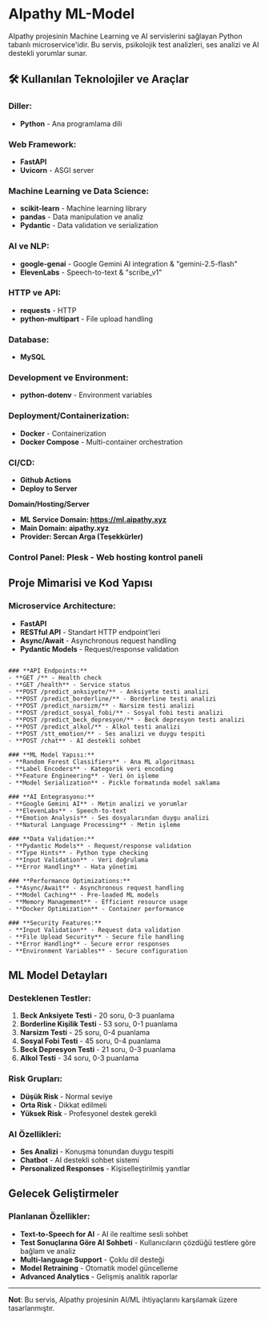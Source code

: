 # AIpathy ML-Model

AIpathy projesinin Machine Learning ve AI servislerini sağlayan Python tabanlı microservice'idir. 
Bu servis, psikolojik test analizleri, ses analizi ve AI destekli yorumlar sunar.

## 🛠️ Kullanılan Teknolojiler ve Araçlar

### **Diller:**
- **Python** - Ana programlama dili

### **Web Framework:**
- **FastAPI**
- **Uvicorn** - ASGI server

### **Machine Learning ve Data Science:**
- **scikit-learn** - Machine learning library
- **pandas** - Data manipulation ve analiz
- **Pydantic** - Data validation ve serialization

### **AI ve NLP:**
- **google-genai** - Google Gemini AI integration & "gemini-2.5-flash"
- **ElevenLabs** - Speech-to-text & "scribe_v1"

### **HTTP ve API:**
- **requests** - HTTP
- **python-multipart** - File upload handling

### **Database:**
- **MySQL**

### **Development ve Environment:**
- **python-dotenv** - Environment variables

### **Deployment/Containerization:**
- **Docker** - Containerization
- **Docker Compose** - Multi-container orchestration

### **CI/CD:**
- **Github Actions**
- **Deploy to Server**

**Domain/Hosting/Server**
- **ML Service Domain: https://ml.aipathy.xyz**
- **Main Domain: aipathy.xyz**
- **Provider: Sercan Arga (Teşekkürler)**

### **Control Panel: Plesk - Web hosting kontrol paneli**


## Proje Mimarisi ve Kod Yapısı

### **Microservice Architecture:**
- **FastAPI**
- **RESTful API** - Standart HTTP endpoint'leri
- **Async/Await** - Asynchronous request handling
- **Pydantic Models** - Request/response validation

```

### **API Endpoints:**
- **GET /** - Health check
- **GET /health** - Service status
- **POST /predict_anksiyete/** - Anksiyete testi analizi
- **POST /predict_borderline/** - Borderline testi analizi
- **POST /predict_narsizm/** - Narsizm testi analizi
- **POST /predict_sosyal_fobi/** - Sosyal fobi testi analizi
- **POST /predict_beck_depresyon/** - Beck depresyon testi analizi
- **POST /predict_alkol/** - Alkol testi analizi
- **POST /stt_emotion/** - Ses analizi ve duygu tespiti
- **POST /chat** - AI destekli sohbet

### **ML Model Yapısı:**
- **Random Forest Classifiers** - Ana ML algoritması
- **Label Encoders** - Kategorik veri encoding
- **Feature Engineering** - Veri ön işleme
- **Model Serialization** - Pickle formatında model saklama

### **AI Entegrasyonu:**
- **Google Gemini AI** - Metin analizi ve yorumlar
- **ElevenLabs** - Speech-to-text
- **Emotion Analysis** - Ses dosyalarından duygu analizi
- **Natural Language Processing** - Metin işleme

### **Data Validation:**
- **Pydantic Models** - Request/response validation
- **Type Hints** - Python type checking
- **Input Validation** - Veri doğrulama
- **Error Handling** - Hata yönetimi

### **Performance Optimizations:**
- **Async/Await** - Asynchronous request handling
- **Model Caching** - Pre-loaded ML models
- **Memory Management** - Efficient resource usage
- **Docker Optimization** - Container performance

### **Security Features:**
- **Input Validation** - Request data validation
- **File Upload Security** - Secure file handling
- **Error Handling** - Secure error responses
- **Environment Variables** - Secure configuration

```

## ML Model Detayları

### **Desteklenen Testler:**
1. **Beck Anksiyete Testi** - 20 soru, 0-3 puanlama
2. **Borderline Kişilik Testi** - 53 soru, 0-1 puanlama
3. **Narsizm Testi** - 25 soru, 0-4 puanlama
4. **Sosyal Fobi Testi** - 45 soru, 0-4 puanlama
5. **Beck Depresyon Testi** - 21 soru, 0-3 puanlama
6. **Alkol Testi** - 34 soru, 0-3 puanlama

### **Risk Grupları:**
- **Düşük Risk** - Normal seviye
- **Orta Risk** - Dikkat edilmeli
- **Yüksek Risk** - Profesyonel destek gerekli

### **AI Özellikleri:**
- **Ses Analizi** - Konuşma tonundan duygu tespiti
- **Chatbot** - AI destekli sohbet sistemi
- **Personalized Responses** - Kişiselleştirilmiş yanıtlar

## Gelecek Geliştirmeler

### **Planlanan Özellikler:**
- **Text-to-Speech for AI** - AI ile realtime sesli sohbet
- **Test Sonuçlarına Göre AI Sohbeti** - Kullanıcıların çözdüğü testlere göre bağlam ve analiz
- **Multi-language Support** - Çoklu dil desteği
- **Model Retraining** - Otomatik model güncelleme
- **Advanced Analytics** - Gelişmiş analitik raporlar

---



**Not**: Bu servis, AIpathy projesinin AI/ML ihtiyaçlarını karşılamak üzere tasarlanmıştır.